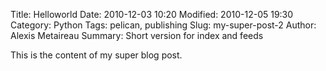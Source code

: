 Title: Helloworld
Date: 2010-12-03 10:20
Modified: 2010-12-05 19:30
Category: Python
Tags: pelican, publishing
Slug: my-super-post-2
Author: Alexis Metaireau
Summary: Short version for index and feeds

This is the content of my super blog post.
